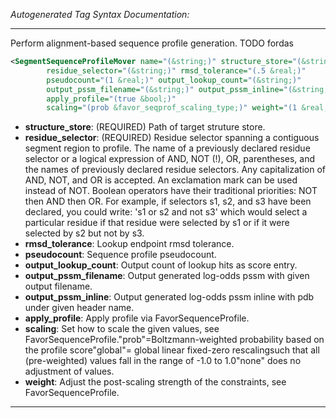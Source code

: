 <!-- THIS IS AN AUTOGENERATED FILE: Don't edit it directly, instead change the schema definition in the code itself. -->

_Autogenerated Tag Syntax Documentation:_

---
Perform alignment-based sequence profile generation. TODO fordas

```xml
<SegmentSequenceProfileMover name="(&string;)" structure_store="(&string;)"
        residue_selector="(&string;)" rmsd_tolerance="(.5 &real;)"
        pseudocount="(1 &real;)" output_lookup_count="(&string;)"
        output_pssm_filename="(&string;)" output_pssm_inline="(&string;)"
        apply_profile="(true &bool;)"
        scaling="(prob &favor_seqprof_scaling_type;)" weight="(1 &real;)" />
```

-   **structure_store**: (REQUIRED) Path of target struture store.
-   **residue_selector**: (REQUIRED) Residue selector spanning a contiguous segment region to profile. The name of a previously declared residue selector or a logical expression of AND, NOT (!), OR, parentheses, and the names of previously declared residue selectors. Any capitalization of AND, NOT, and OR is accepted. An exclamation mark can be used instead of NOT. Boolean operators have their traditional priorities: NOT then AND then OR. For example, if selectors s1, s2, and s3 have been declared, you could write: 's1 or s2 and not s3' which would select a particular residue if that residue were selected by s1 or if it were selected by s2 but not by s3.
-   **rmsd_tolerance**: Lookup endpoint rmsd tolerance.
-   **pseudocount**: Sequence profile pseudocount.
-   **output_lookup_count**: Output count of lookup hits as score entry.
-   **output_pssm_filename**: Output generated log-odds pssm with given output filename.
-   **output_pssm_inline**: Output generated log-odds pssm inline with pdb under given header name.
-   **apply_profile**: Apply profile via FavorSequenceProfile.
-   **scaling**: Set how to scale the given values, see FavorSequenceProfile."prob"=Boltzmann-weighted probability based on the profile score"global"= global linear fixed-zero rescalingsuch that all (pre-weighted) values fall in the range of -1.0 to 1.0"none" does no adjustment of values.
-   **weight**: Adjust the post-scaling strength of the constraints, see FavorSequenceProfile.

---
